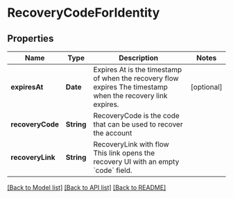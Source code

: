 # RecoveryCodeForIdentity

## Properties
Name | Type | Description | Notes
------------ | ------------- | ------------- | -------------
**expiresAt** | **Date** | Expires At is the timestamp of when the recovery flow expires  The timestamp when the recovery link expires. | [optional] 
**recoveryCode** | **String** | RecoveryCode is the code that can be used to recover the account | 
**recoveryLink** | **String** | RecoveryLink with flow  This link opens the recovery UI with an empty &#x60;code&#x60; field. | 

[[Back to Model list]](../README.md#documentation-for-models) [[Back to API list]](../README.md#documentation-for-api-endpoints) [[Back to README]](../README.md)


